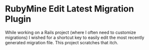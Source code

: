 # RubyMine Edit Latest Migration Plugin

While working on a Rails project (where I often need to customize migrations) I wished for a shortcut key to easily edit the most recently generated migration file. This project scratches that itch.
